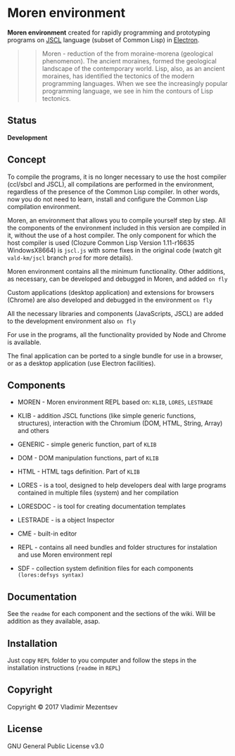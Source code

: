# Moren environment 

**Moren environment** created for rapidly programming and prototyping programs on [JSCL][jscl] language (subset of Common Lisp) in [Electron][electron].

>>Moren - reduction of the from moraine-morena (geological phenomenon).
The ancient moraines, formed the geological landscape of the contemporary world. 
Lisp,  also, as an ancient moraines, has identified the tectonics of the modern programming languages. 
When we see the increasingly popular programming language, we see in him the contours of Lisp tectonics.


## Status

**Development**


## Concept

To compile the programs, it is no longer necessary to use the host compiler (ccl/sbcl and JSCL), 
all compilations are performed in the environment, regardless of the presence of the Common Lisp compiler.
In other words, now you do not need to learn, install and configure the Common Lisp compilation environment. 

Moren, an environment that allows you to compile yourself step by step. 
All the components of the environment included in this version are compiled in it, without the use of a host compiler.
The only component for which the host compiler is used (Clozure Common Lisp Version 1.11-r16635 WindowsX8664) is `jscl.js` 
with some fixes in the original code (watch git `vald-km/jscl` branch `prod` for more details).

Moren environment contains all the minimum functionality. Other additions, as necessary, can be developed and debugged in Moren, and added  `on fly`

Custom applications (desktop application) and extensions for browsers (Chrome) are also developed and debugged in the environment `on fly`

All the necessary libraries and components (JavaScripts, JSCL) are added to the development environment also  `on fly`

For use in the programs, all the functionality provided by Node and Chrome is available.

The final application can be ported to a single bundle for use in a browser, or as a desktop application (use Electron facilities).


## Components

- MOREN - Moren environment REPL based on: `KLIB`, `LORES`, `LESTRADE`

- KLIB - addition JSCL functions (like simple generic functions, structures), 
  interaction with the Chromium (DOM, HTML, String, Array) and others

- GENERIC - simple generic function, part of `KLIB`

- DOM - DOM manipulation functions, part of `KLIB`

- HTML - HTML tags definition. Part of `KLIB`

- LORES - is a tool, designed to help developers deal with large programs contained 
  in multiple files (system) and her compilation

- LORESDOC - is tool for creating documentation templates

- LESTRADE - is a object Inspector

- CME - built-in editor

- REPL - contains all need bundles and folder structures for instalation and use Moren environment repl 

- SDF - collection system definition files for each components `(lores:defsys syntax)`



## Documentation

See the `readme` for each component and the sections of the wiki. 
Will be addition as they available, asap.


## Installation

Just copy `REPL` folder to you computer and follow the steps in the installation instructions (`readme` in `REPL`)

## Copyright
Copyright © 2017 Vladimir Mezentsev

## License
GNU General Public License v3.0


[jscl]: <https://github.com/jscl-project/jscl>
[electron]: <https://electron.atom.io/>
